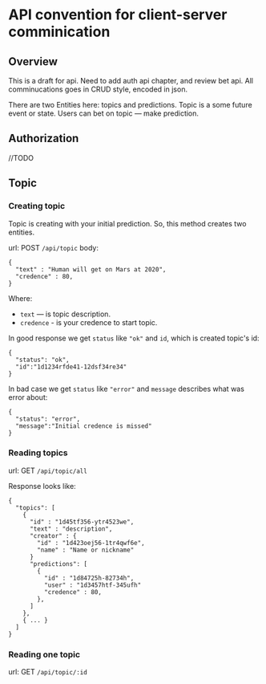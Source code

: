 # API convention for client-server comminication

## Overview

This is a draft for api. Need to add auth api chapter, and review bet api. All comminucations goes in CRUD style, encoded in json.

There are two Entities here: topics and predictions. Topic is a some future event or state. Users can bet on topic — make prediction.

## Authorization

//TODO

## Topic

### Creating topic

Topic is creating with your initial prediction. So, this method creates two entities.

url: POST `/api/topic`
body:
```
{
  "text" : "Human will get on Mars at 2020",
  "credence" : 80,
}
```
Where:
* `text` — is topic description.
* `credence` - is your credence to start topic.

In good response we get `status` like `"ok"` and `id`, which is created topic's id:
```
{
  "status": "ok",
  "id":"1d1234rfde41-12dsf34re34"
}
```

In bad case we get `status` like `"error"` and `message` describes what was error about:
```
{
  "status": "error",
  "message":"Initial credence is missed"
}
```

### Reading topics

url: GET `/api/topic/all`

Response looks like:
```
{
  "topics": [
    {
      "id" : "1d45tf356-ytr4523we",
      "text" : "description",
      "creator" : {
        "id" : "1d423oej56-1tr4qwf6e",
        "name" : "Name or nickname"
      }
      "predictions": [
        {
          "id" : "1d84725h-82734h",
          "user" : "1d3457htf-345ufh"
          "credence" : 80,
        },
      ]
    },
    { ... }
  ]
}
```


### Reading one topic

url: GET `/api/topic/:id`
